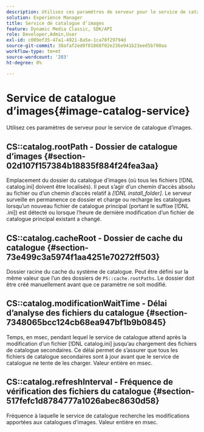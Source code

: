 ```yaml
---
description: Utilisez ces paramètres de serveur pour le service de catalogue d’images.
solution: Experience Manager
title: Service de catalogue d’images
feature: Dynamic Media Classic, SDK/API
role: Developer,Admin,User
exl-id: c089ef35-47a1-4921-8a5e-1ca78f29794d
source-git-commit: 38afaf2ed0f01868f02e236e941b23eed5b790aa
workflow-type: tm+mt
source-wordcount: '203'
ht-degree: 0%

---
```


# Service de catalogue d’images{#image-catalog-service}

Utilisez ces paramètres de serveur pour le service de catalogue d’images.

## CS::catalog.rootPath - Dossier de catalogue d’images {#section-02d107f157384b18835f884f24fea3aa}

Emplacement du dossier du catalogue d’images (où tous les fichiers [!DNL catalog.ini] doivent être localisés). Il peut s’agir d’un chemin d’accès absolu au fichier ou d’un chemin d’accès relatif à *[!DNL install_folder]*. Le serveur surveille en permanence ce dossier et charge ou recharge les catalogues lorsqu’un nouveau fichier de catalogue principal (portant le suffixe [!DNL .ini]) est détecté ou lorsque l’heure de dernière modification d’un fichier de catalogue principal existant a changé.

## CS::catalog.cacheRoot - Dossier de cache du catalogue {#section-73e499c3a5974f1aa4251e70272ff503}

Dossier racine du cache du système de catalogue. Peut être défini sur la même valeur que l’un des dossiers de `PS::cache.rootPaths`. Le dossier doit être créé manuellement avant que ce paramètre ne soit modifié.

## CS::catalog.modificationWaitTime - Délai d’analyse des fichiers du catalogue {#section-7348065bcc124cb68ea947bf1b9b0845}

Temps, en msec, pendant lequel le service de catalogue attend après la modification d’un fichier [!DNL catalog.ini] jusqu’au chargement des fichiers de catalogue secondaires. Ce délai permet de s’assurer que tous les fichiers de catalogue secondaires sont à jour avant que le service de catalogue ne tente de les charger. Valeur entière en msec.

## CS::catalog.refreshInterval - Fréquence de vérification des fichiers du catalogue {#section-517fefc1d8784777a1026abec8630d58}

Fréquence à laquelle le service de catalogue recherche les modifications apportées aux catalogues d’images. Valeur entière en msec.
